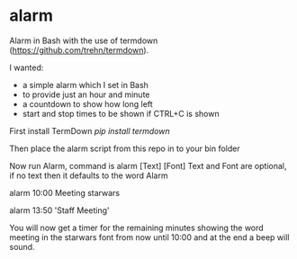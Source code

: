 # alarm
Alarm in Bash with the use of termdown (https://github.com/trehn/termdown).

I wanted:
- a simple alarm which I set in Bash
- to provide just an hour and minute
- a countdown to show how long left
- start and stop times to be shown if CTRL+C is shown 


First install TermDown
<i>pip install termdown</i>

Then place the alarm script from this repo in to your bin folder

Now run Alarm, command is alarm <time> [Text] [Font]
  Text and Font are optional, if no text then it defaults to the word Alarm

alarm 10:00 Meeting starwars

alarm 13:50 'Staff Meeting'

You will now get a timer for the remaining minutes showing the word meeting in the starwars font from now until 10:00 and at the end a beep will sound.
